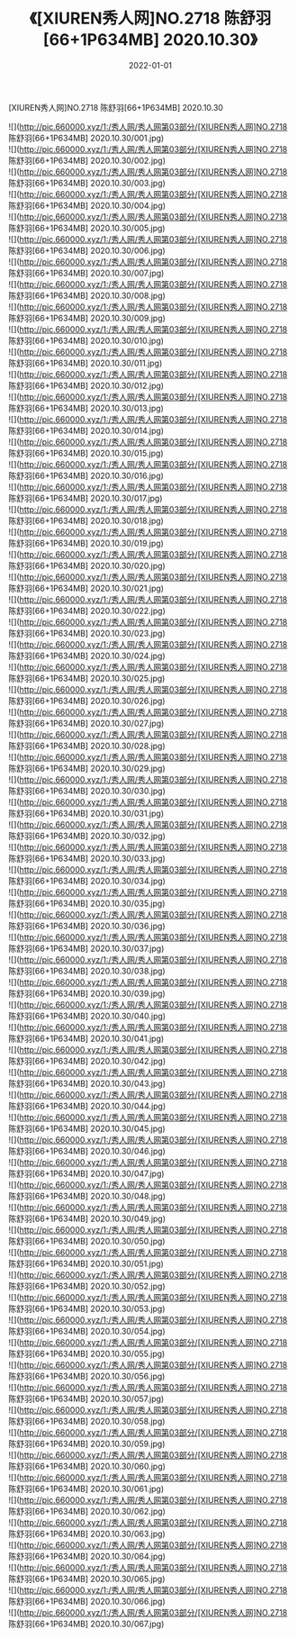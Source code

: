 ﻿---
layout: post
title:  《[XIUREN秀人网]NO.2718 陈舒羽[66+1P634MB] 2020.10.30》
date:   2022-01-01
img: http://pic.660000.xyz/1:/秀人网/秀人网第03部分/[XIUREN秀人网]NO.2718 陈舒羽[66+1P634MB] 2020.10.30/000.jpg
categories: [美女, 清纯, 唯美]
---

[XIUREN秀人网]NO.2718 陈舒羽[66+1P634MB] 2020.10.30

 ![](http://pic.660000.xyz/1:/秀人网/秀人网第03部分/[XIUREN秀人网]NO.2718 陈舒羽[66+1P634MB] 2020.10.30/001.jpg) <br>![](http://pic.660000.xyz/1:/秀人网/秀人网第03部分/[XIUREN秀人网]NO.2718 陈舒羽[66+1P634MB] 2020.10.30/002.jpg) <br>![](http://pic.660000.xyz/1:/秀人网/秀人网第03部分/[XIUREN秀人网]NO.2718 陈舒羽[66+1P634MB] 2020.10.30/003.jpg) <br>![](http://pic.660000.xyz/1:/秀人网/秀人网第03部分/[XIUREN秀人网]NO.2718 陈舒羽[66+1P634MB] 2020.10.30/004.jpg) <br>![](http://pic.660000.xyz/1:/秀人网/秀人网第03部分/[XIUREN秀人网]NO.2718 陈舒羽[66+1P634MB] 2020.10.30/005.jpg) <br>![](http://pic.660000.xyz/1:/秀人网/秀人网第03部分/[XIUREN秀人网]NO.2718 陈舒羽[66+1P634MB] 2020.10.30/006.jpg) <br>![](http://pic.660000.xyz/1:/秀人网/秀人网第03部分/[XIUREN秀人网]NO.2718 陈舒羽[66+1P634MB] 2020.10.30/007.jpg) <br>![](http://pic.660000.xyz/1:/秀人网/秀人网第03部分/[XIUREN秀人网]NO.2718 陈舒羽[66+1P634MB] 2020.10.30/008.jpg) <br>![](http://pic.660000.xyz/1:/秀人网/秀人网第03部分/[XIUREN秀人网]NO.2718 陈舒羽[66+1P634MB] 2020.10.30/009.jpg) <br>![](http://pic.660000.xyz/1:/秀人网/秀人网第03部分/[XIUREN秀人网]NO.2718 陈舒羽[66+1P634MB] 2020.10.30/010.jpg) <br>![](http://pic.660000.xyz/1:/秀人网/秀人网第03部分/[XIUREN秀人网]NO.2718 陈舒羽[66+1P634MB] 2020.10.30/011.jpg) <br>![](http://pic.660000.xyz/1:/秀人网/秀人网第03部分/[XIUREN秀人网]NO.2718 陈舒羽[66+1P634MB] 2020.10.30/012.jpg) <br>![](http://pic.660000.xyz/1:/秀人网/秀人网第03部分/[XIUREN秀人网]NO.2718 陈舒羽[66+1P634MB] 2020.10.30/013.jpg) <br>![](http://pic.660000.xyz/1:/秀人网/秀人网第03部分/[XIUREN秀人网]NO.2718 陈舒羽[66+1P634MB] 2020.10.30/014.jpg) <br>![](http://pic.660000.xyz/1:/秀人网/秀人网第03部分/[XIUREN秀人网]NO.2718 陈舒羽[66+1P634MB] 2020.10.30/015.jpg) <br>![](http://pic.660000.xyz/1:/秀人网/秀人网第03部分/[XIUREN秀人网]NO.2718 陈舒羽[66+1P634MB] 2020.10.30/016.jpg) <br>![](http://pic.660000.xyz/1:/秀人网/秀人网第03部分/[XIUREN秀人网]NO.2718 陈舒羽[66+1P634MB] 2020.10.30/017.jpg) <br>![](http://pic.660000.xyz/1:/秀人网/秀人网第03部分/[XIUREN秀人网]NO.2718 陈舒羽[66+1P634MB] 2020.10.30/018.jpg) <br>![](http://pic.660000.xyz/1:/秀人网/秀人网第03部分/[XIUREN秀人网]NO.2718 陈舒羽[66+1P634MB] 2020.10.30/019.jpg) <br>![](http://pic.660000.xyz/1:/秀人网/秀人网第03部分/[XIUREN秀人网]NO.2718 陈舒羽[66+1P634MB] 2020.10.30/020.jpg) <br>![](http://pic.660000.xyz/1:/秀人网/秀人网第03部分/[XIUREN秀人网]NO.2718 陈舒羽[66+1P634MB] 2020.10.30/021.jpg) <br>![](http://pic.660000.xyz/1:/秀人网/秀人网第03部分/[XIUREN秀人网]NO.2718 陈舒羽[66+1P634MB] 2020.10.30/022.jpg) <br>![](http://pic.660000.xyz/1:/秀人网/秀人网第03部分/[XIUREN秀人网]NO.2718 陈舒羽[66+1P634MB] 2020.10.30/023.jpg) <br>![](http://pic.660000.xyz/1:/秀人网/秀人网第03部分/[XIUREN秀人网]NO.2718 陈舒羽[66+1P634MB] 2020.10.30/024.jpg) <br>![](http://pic.660000.xyz/1:/秀人网/秀人网第03部分/[XIUREN秀人网]NO.2718 陈舒羽[66+1P634MB] 2020.10.30/025.jpg) <br>![](http://pic.660000.xyz/1:/秀人网/秀人网第03部分/[XIUREN秀人网]NO.2718 陈舒羽[66+1P634MB] 2020.10.30/026.jpg) <br>![](http://pic.660000.xyz/1:/秀人网/秀人网第03部分/[XIUREN秀人网]NO.2718 陈舒羽[66+1P634MB] 2020.10.30/027.jpg) <br>![](http://pic.660000.xyz/1:/秀人网/秀人网第03部分/[XIUREN秀人网]NO.2718 陈舒羽[66+1P634MB] 2020.10.30/028.jpg) <br>![](http://pic.660000.xyz/1:/秀人网/秀人网第03部分/[XIUREN秀人网]NO.2718 陈舒羽[66+1P634MB] 2020.10.30/029.jpg) <br>![](http://pic.660000.xyz/1:/秀人网/秀人网第03部分/[XIUREN秀人网]NO.2718 陈舒羽[66+1P634MB] 2020.10.30/030.jpg) <br>![](http://pic.660000.xyz/1:/秀人网/秀人网第03部分/[XIUREN秀人网]NO.2718 陈舒羽[66+1P634MB] 2020.10.30/031.jpg) <br>![](http://pic.660000.xyz/1:/秀人网/秀人网第03部分/[XIUREN秀人网]NO.2718 陈舒羽[66+1P634MB] 2020.10.30/032.jpg) <br>![](http://pic.660000.xyz/1:/秀人网/秀人网第03部分/[XIUREN秀人网]NO.2718 陈舒羽[66+1P634MB] 2020.10.30/033.jpg) <br>![](http://pic.660000.xyz/1:/秀人网/秀人网第03部分/[XIUREN秀人网]NO.2718 陈舒羽[66+1P634MB] 2020.10.30/034.jpg) <br>![](http://pic.660000.xyz/1:/秀人网/秀人网第03部分/[XIUREN秀人网]NO.2718 陈舒羽[66+1P634MB] 2020.10.30/035.jpg) <br>![](http://pic.660000.xyz/1:/秀人网/秀人网第03部分/[XIUREN秀人网]NO.2718 陈舒羽[66+1P634MB] 2020.10.30/036.jpg) <br>![](http://pic.660000.xyz/1:/秀人网/秀人网第03部分/[XIUREN秀人网]NO.2718 陈舒羽[66+1P634MB] 2020.10.30/037.jpg) <br>![](http://pic.660000.xyz/1:/秀人网/秀人网第03部分/[XIUREN秀人网]NO.2718 陈舒羽[66+1P634MB] 2020.10.30/038.jpg) <br>![](http://pic.660000.xyz/1:/秀人网/秀人网第03部分/[XIUREN秀人网]NO.2718 陈舒羽[66+1P634MB] 2020.10.30/039.jpg) <br>![](http://pic.660000.xyz/1:/秀人网/秀人网第03部分/[XIUREN秀人网]NO.2718 陈舒羽[66+1P634MB] 2020.10.30/040.jpg) <br>![](http://pic.660000.xyz/1:/秀人网/秀人网第03部分/[XIUREN秀人网]NO.2718 陈舒羽[66+1P634MB] 2020.10.30/041.jpg) <br>![](http://pic.660000.xyz/1:/秀人网/秀人网第03部分/[XIUREN秀人网]NO.2718 陈舒羽[66+1P634MB] 2020.10.30/042.jpg) <br>![](http://pic.660000.xyz/1:/秀人网/秀人网第03部分/[XIUREN秀人网]NO.2718 陈舒羽[66+1P634MB] 2020.10.30/043.jpg) <br>![](http://pic.660000.xyz/1:/秀人网/秀人网第03部分/[XIUREN秀人网]NO.2718 陈舒羽[66+1P634MB] 2020.10.30/044.jpg) <br>![](http://pic.660000.xyz/1:/秀人网/秀人网第03部分/[XIUREN秀人网]NO.2718 陈舒羽[66+1P634MB] 2020.10.30/045.jpg) <br>![](http://pic.660000.xyz/1:/秀人网/秀人网第03部分/[XIUREN秀人网]NO.2718 陈舒羽[66+1P634MB] 2020.10.30/046.jpg) <br>![](http://pic.660000.xyz/1:/秀人网/秀人网第03部分/[XIUREN秀人网]NO.2718 陈舒羽[66+1P634MB] 2020.10.30/047.jpg) <br>![](http://pic.660000.xyz/1:/秀人网/秀人网第03部分/[XIUREN秀人网]NO.2718 陈舒羽[66+1P634MB] 2020.10.30/048.jpg) <br>![](http://pic.660000.xyz/1:/秀人网/秀人网第03部分/[XIUREN秀人网]NO.2718 陈舒羽[66+1P634MB] 2020.10.30/049.jpg) <br>![](http://pic.660000.xyz/1:/秀人网/秀人网第03部分/[XIUREN秀人网]NO.2718 陈舒羽[66+1P634MB] 2020.10.30/050.jpg) <br>![](http://pic.660000.xyz/1:/秀人网/秀人网第03部分/[XIUREN秀人网]NO.2718 陈舒羽[66+1P634MB] 2020.10.30/051.jpg) <br>![](http://pic.660000.xyz/1:/秀人网/秀人网第03部分/[XIUREN秀人网]NO.2718 陈舒羽[66+1P634MB] 2020.10.30/052.jpg) <br>![](http://pic.660000.xyz/1:/秀人网/秀人网第03部分/[XIUREN秀人网]NO.2718 陈舒羽[66+1P634MB] 2020.10.30/053.jpg) <br>![](http://pic.660000.xyz/1:/秀人网/秀人网第03部分/[XIUREN秀人网]NO.2718 陈舒羽[66+1P634MB] 2020.10.30/054.jpg) <br>![](http://pic.660000.xyz/1:/秀人网/秀人网第03部分/[XIUREN秀人网]NO.2718 陈舒羽[66+1P634MB] 2020.10.30/055.jpg) <br>![](http://pic.660000.xyz/1:/秀人网/秀人网第03部分/[XIUREN秀人网]NO.2718 陈舒羽[66+1P634MB] 2020.10.30/056.jpg) <br>![](http://pic.660000.xyz/1:/秀人网/秀人网第03部分/[XIUREN秀人网]NO.2718 陈舒羽[66+1P634MB] 2020.10.30/057.jpg) <br>![](http://pic.660000.xyz/1:/秀人网/秀人网第03部分/[XIUREN秀人网]NO.2718 陈舒羽[66+1P634MB] 2020.10.30/058.jpg) <br>![](http://pic.660000.xyz/1:/秀人网/秀人网第03部分/[XIUREN秀人网]NO.2718 陈舒羽[66+1P634MB] 2020.10.30/059.jpg) <br>![](http://pic.660000.xyz/1:/秀人网/秀人网第03部分/[XIUREN秀人网]NO.2718 陈舒羽[66+1P634MB] 2020.10.30/060.jpg) <br>![](http://pic.660000.xyz/1:/秀人网/秀人网第03部分/[XIUREN秀人网]NO.2718 陈舒羽[66+1P634MB] 2020.10.30/061.jpg) <br>![](http://pic.660000.xyz/1:/秀人网/秀人网第03部分/[XIUREN秀人网]NO.2718 陈舒羽[66+1P634MB] 2020.10.30/062.jpg) <br>![](http://pic.660000.xyz/1:/秀人网/秀人网第03部分/[XIUREN秀人网]NO.2718 陈舒羽[66+1P634MB] 2020.10.30/063.jpg) <br>![](http://pic.660000.xyz/1:/秀人网/秀人网第03部分/[XIUREN秀人网]NO.2718 陈舒羽[66+1P634MB] 2020.10.30/064.jpg) <br>![](http://pic.660000.xyz/1:/秀人网/秀人网第03部分/[XIUREN秀人网]NO.2718 陈舒羽[66+1P634MB] 2020.10.30/065.jpg) <br>![](http://pic.660000.xyz/1:/秀人网/秀人网第03部分/[XIUREN秀人网]NO.2718 陈舒羽[66+1P634MB] 2020.10.30/066.jpg) <br>![](http://pic.660000.xyz/1:/秀人网/秀人网第03部分/[XIUREN秀人网]NO.2718 陈舒羽[66+1P634MB] 2020.10.30/067.jpg) <br>